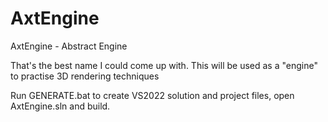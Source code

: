 # AxtEngine

AxtEngine - Abstract Engine

That's the best name I could come up with.
This will be used as a "engine" to practise 3D rendering techniques

Run GENERATE.bat to create VS2022 solution and project files, open AxtEngine.sln and build.
